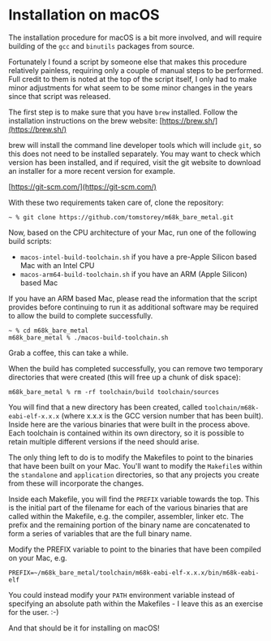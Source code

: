 # Installation on macOS
The installation procedure for macOS is a bit more involved, and will require building of the `gcc` and `binutils` packages from source.

Fortunately I found a script by someone else that makes this procedure relatively painless, requiring only a couple of manual steps to be performed. Full credit to them is noted at the top of the script itself, I only had to make minor adjustments for what seem to be some minor changes in the years since that script was released.

The first step is to make sure that you have `brew` installed. Follow the installation instructions on the brew website: [https://brew.sh/](https://brew.sh/)

brew will install the command line developer tools which will include `git`, so this does not need to be installed separately. You may want to check which version has been installed, and if required, visit the git website to download an installer for a more recent version for example.

[https://git-scm.com/](https://git-scm.com/)

With these two requirements taken care of, clone the repository:

```
~ % git clone https://github.com/tomstorey/m68k_bare_metal.git
```

Now, based on the CPU architecture of your Mac, run one of the following build scripts:

 - `macos-intel-build-toolchain.sh` if you have a pre-Apple Silicon based Mac with an Intel CPU
 - `macos-arm64-build-toolchain.sh` if you have an ARM (Apple Silicon) based Mac

If you have an ARM based Mac, please read the information that the script provides before continuing to run it as additional software may be required to allow the build to complete successfully.

```
~ % cd m68k_bare_metal
m68k_bare_metal % ./macos-build-toolchain.sh
```

Grab a coffee, this can take a while.

When the build has completed successfully, you can remove two temporary directories that were created (this will free up a chunk of disk space):

```
m68k_bare_metal % rm -rf toolchain/build toolchain/sources
```

You will find that a new directory has been created, called `toolchain/m68k-eabi-elf-x.x.x` (where x.x.x is the GCC version number that has been built). Inside here are the various binaries that were built in the process above. Each toolchain is contained within its own directory, so it is possible to retain multiple different versions if the need should arise.

The only thing left to do is to modify the Makefiles to point to the binaries that have been built on your Mac. You'll want to modify the `Makefile`s within the `standalone` and `application` directories, so that any projects you create from these will incorporate the changes.

Inside each Makefile, you will find the `PREFIX` variable towards the top. This is the initial part of the filename for each of the various binaries that are called within the Makefile, e.g. the compiler, assembler, linker etc. The prefix and the remaining portion of the binary name are concatenated to form a series of variables that are the full binary name.

Modify the PREFIX variable to point to the binaries that have been compiled on your Mac, e.g.

```
PREFIX=~/m68k_bare_metal/toolchain/m68k-eabi-elf-x.x.x/bin/m68k-eabi-elf
```

You could instead modify your `PATH` environment variable instead of specifying an absolute path within the Makefiles - I leave this as an exercise for the user. :-)

And that should be it for installing on macOS!

